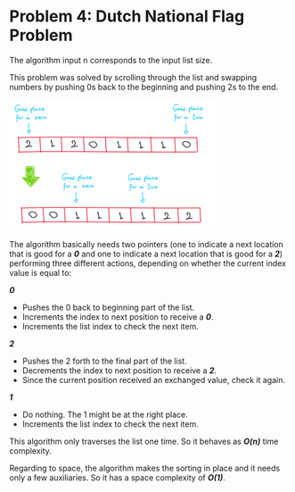 # Problem 4: Dutch National Flag Problem

The algorithm input n corresponds to the input list size.

This problem was solved by scrolling through the list and swapping numbers by pushing 0s back to the beginning and pushing 2s to the end. 

![equally distribution](explanation_4_img1.png)

The algorithm basically needs two pointers (one to indicate a next location that is good for a _**0**_ and one to indicate a next location that is good for a _**2**_) performing three different actions, depending on whether the current index value is equal to:

_**0**_ 
* Pushes the 0 back to beginning part of the list.
* Increments the index to next position to receive a _**0**_.
* Increments the list index to check the next item.

_**2**_ 
* Pushes the 2 forth to the final part of the list.
* Decrements the index to next position to receive a _**2**_.
* Since the current position received an exchanged value, check it again.

_**1**_ 
* Do nothing. The 1 might be at the right place.
* Increments the list index to check the next item.

This algorithm only traverses the list one time. So it behaves as _**O(n)**_ time complexity. 

Regarding to space, the algorithm makes the sorting in place and it needs only a few auxiliaries. So it has a space complexity of _**O(1)**_.
